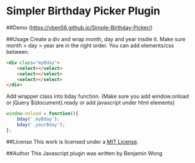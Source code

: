Simpler Birthday Picker Plugin
==============================

##Demo
(https://yben56.github.io/Simple-Birthday-Picker/)

##Usage
Create a div and wrap month, day and year insdie it. Make sure month > day > year are in the right order.
You can add elements/css between. 
```html
<div class="myBday">
    <select></select>
    <select></select>
    <select></select>
</div>
```

Add wrapper class into bday function. (Make sure you add window.onload or jQuery $(document).ready or add javascript under html elements)

```javascript
window.onload = function(){
	bday('.myBday');
	bday('.yourBday');
};
```

##License
This work is licensed under a [MIT License](http://opensource.org/licenses/MIT).

##Author
This Javascript plugin was written by Benjamin Wong
